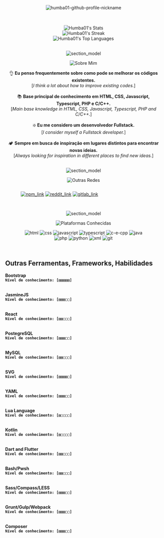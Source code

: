 <div align="center">
  
  ![humba01-github-profile-nickname](https://user-images.githubusercontent.com/59739253/232824805-c81720f6-1699-4dbf-b62f-923408925aa9.png)

  <br><br> 
  ![Humba01's Stats](https://github-readme-stats.vercel.app/api?username=Humba01&theme=radical&show_icons=true&hide_border=false&count_private=true)<br>
  ![Humba01's Streak](https://github-readme-streak-stats.herokuapp.com/?user=Humba01&theme=radical&hide_border=false)<br>
  ![Humba01's Top Languages](https://github-readme-stats.vercel.app/api/top-langs/?username=Humba01&theme=radical&show_icons=true&hide_border=false&layout=compact)

  <br> ![section_model](https://github.com/Humba01/Humba01/assets/59739253/7e904f44-9dff-439c-96fe-7a10082597af) <br>

   ![Sobre Mim](https://github.com/Humba01/Humba01/assets/59739253/601419a2-d030-48e4-81ea-ab30bb261cd3)
  
  👌 **Eu penso frequentemente sobre como pode se melhorar os códigos existentes.** <br> [_I think a lot about how to improve existing codes._] <br><br>
  📚 **Base principal de conhecimento em HTML, CSS, Javascript, Typescript, PHP e C/C++.** <br> [_Main base knowledge in HTML, CSS, Javascript, Typescript, PHP and C/C++._] <br><br>
  ❇️ **Eu me considero um desenvolvedor Fullstack.** <br> [_I consider myself a Fullstack developer._] <br><br>
  🏕️ **Sempre em busca de inspiração em lugares distintos para encontrar novas ideias.** <br> [_Always looking for inspiration in different places to find new ideas._]
  
  <br> ![section_model](https://github.com/Humba01/Humba01/assets/59739253/7e904f44-9dff-439c-96fe-7a10082597af) <br>
  
  ![Outras Redes](https://github.com/Humba01/Humba01/assets/59739253/477e7a0f-3dd8-4269-b6aa-5fecd7899b7a)

  <div style="display: flex; justify-content: space-between; width: 80%;">
    
  [![npm_link](https://github.com/Humba01/Humba01/assets/59739253/ace3b978-8787-4e9e-b99e-d7bcf0b8c4f1)](https://www.npmjs.com/~humba01)
  [![reddit_link](https://github.com/Humba01/Humba01/assets/59739253/5eec367c-17e6-4b03-b77c-83661bf58076)](https://gitlab.com/Humba01)
  [![gitlab_link](https://github.com/Humba01/Humba01/assets/59739253/c2798f28-7d97-4766-a691-6d75a955e1f1)](https://www.reddit.com/user/Humba01Dev)

  </div>

  <br> ![section_model](https://github.com/Humba01/Humba01/assets/59739253/7e904f44-9dff-439c-96fe-7a10082597af) <br>

  ![Plataformas Conhecidas](https://github.com/Humba01/Humba01/assets/59739253/3b3aa972-7d73-4039-b37b-687a040dde7d)

  ![html](https://github.com/Humba01/Humba01/assets/59739253/0d19182f-04ff-4ef2-a801-38bb7e13c3cb)
  ![css](https://github.com/Humba01/Humba01/assets/59739253/05c75c30-39a1-4238-8540-66983056968f)
  ![javascript](https://github.com/Humba01/Humba01/assets/59739253/494c5d90-f7bb-4b05-9504-3b114d588a45)
  ![typescript](https://github.com/Humba01/Humba01/assets/59739253/e308c8ef-4bf3-4538-94b6-fcea9ec21301)
  ![c-e-cpp](https://github.com/Humba01/Humba01/assets/59739253/58828e2d-8f8e-466e-b10f-9a0924961db3)
  ![java](https://github.com/Humba01/Humba01/assets/59739253/adbe9b4b-d207-46d3-91f3-fa7ccb5f0eab)<br>
  ![php](https://github.com/Humba01/Humba01/assets/59739253/855f68d5-3a1f-4312-87c9-733dab702522)
  ![python](https://github.com/Humba01/Humba01/assets/59739253/00d033a9-3fbe-4df1-9b5f-a25bbb3692db)
  ![xml](https://github.com/Humba01/Humba01/assets/59739253/0c144e53-2d62-4cf9-bd50-4be6ce8bf5fc)
  ![git](https://github.com/Humba01/Humba01/assets/59739253/264db5bf-bc7c-477b-8dd3-9c395a619163)

</div><br>

## Outras Ferramentas, Frameworks, Habilidades

**Bootstrap** <br>
**```Nível de conhecimento: [▤▤▤▤▤]```** <br><br>

**JasmineJS** <br>
**```Nível de conhecimento: [▤▤▤▢▢]```** <br><br>

**React** <br>
**```Nível de conhecimento: [▤▤▢▢▢]```** <br><br>

**PostegreSQL** <br>
**```Nível de conhecimento: [▤▤▤▢▢]```** <br><br>

**MySQL** <br>
**```Nível de conhecimento: [▤▤▢▢▢]```** <br><br>

**SVG** <br>
**```Nível de conhecimento: [▤▤▤▤▢]```** <br><br>

**YAML** <br>
**```Nível de conhecimento: [▤▤▤▢▢]```** <br><br>

**Lua Language** <br>
**```Nível de conhecimento: [▤▢▢▢▢]```** <br><br>

**Kotlin** <br>
**```Nível de conhecimento: [▤▢▢▢▢]```** <br><br>

**Dart and Flutter** <br>
**```Nível de conhecimento: [▤▤▢▢▢]```** <br><br>

**Bash/Pwsh** <br>
**```Nível de conhecimento: [▤▤▢▢▢]```** <br><br>

**Sass/Compass/LESS** <br>
**```Nível de conhecimento: [▤▤▤▢▢]```** <br><br>

**Grunt/Gulp/Webpack** <br>
**```Nível de conhecimento: [▤▤▤▢▢]```** <br><br>

**Composer** <br>
**```Nível de conhecimento: [▤▤▤▢▢]```** <br><br>
